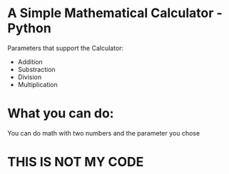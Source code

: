 # A Simple Mathematical Calculator - Python
Parameters that support the Calculator:
- Addition
- Substraction
- Division
- Multiplication

# What you can do:
You can do math with two numbers and the parameter you chose 

# THIS IS NOT MY CODE 
